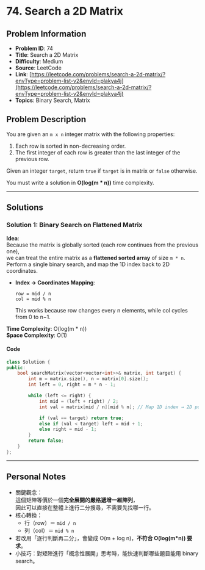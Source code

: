 # 74. Search a 2D Matrix

## Problem Information
- **Problem ID**: 74  
- **Title**: Search a 2D Matrix  
- **Difficulty**: Medium  
- **Source**: LeetCode  
- **Link**: [https://leetcode.com/problems/search-a-2d-matrix/?envType=problem-list-v2&envId=plakya4j](https://leetcode.com/problems/search-a-2d-matrix/?envType=problem-list-v2&envId=plakya4j)
- **Topics**: Binary Search, Matrix

## Problem Description
You are given an `m x n` integer matrix with the following properties:
1. Each row is sorted in non-decreasing order.  
2. The first integer of each row is greater than the last integer of the previous row.  

Given an integer `target`, return `true` if `target` is in matrix or `false` otherwise.

You must write a solution in **O(log(m * n))** time complexity.

---

## Solutions

### Solution 1: Binary Search on Flattened Matrix
**Idea**:  
Because the matrix is globally sorted (each row continues from the previous one),  
we can treat the entire matrix as a **flattened sorted array** of size `m * n`.  
Perform a single binary search, and map the 1D index back to 2D coordinates.

- **Index → Coordinates Mapping**:  
  ```
  row = mid / n
  col = mid % n
  ```
  This works because row changes every n elements, while col cycles from 0 to n−1.

**Time Complexity**: O(log(m * n))  
**Space Complexity**: O(1)

#### Code
```cpp
class Solution {
public:
    bool searchMatrix(vector<vector<int>>& matrix, int target) {
        int m = matrix.size(), n = matrix[0].size();
        int left = 0, right = m * n - 1;

        while (left <= right) {
            int mid = (left + right) / 2;
            int val = matrix[mid / n][mid % n]; // Map 1D index → 2D position

            if (val == target) return true;
            else if (val < target) left = mid + 1;
            else right = mid - 1;
        }
        return false;
    }
};
```

---

## Personal Notes
- 關鍵觀念：  
  這個矩陣等價於一個**完全展開的嚴格遞增一維陣列**，  
  因此可以直接在整體上進行二分搜尋，不需要先找哪一行。  
- 核心轉換：  
  - 行（row）＝ `mid / n`  
  - 列（col）＝ `mid % n`  
- 若改用「逐行判斷再二分」，會變成 O(m + log n)，**不符合 O(log(m*n)) 要求**。  
- 小技巧：對矩陣進行「概念性展開」思考時，能快速判斷哪些題目能用 binary search。
